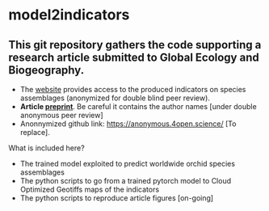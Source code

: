 # model2indicators

## This git repository gathers the code supporting a research article submitted to Global Ecology and Biogeography.

- The [website](https://mapviewer.plantnet.org/?config=apps/store/demo.xml#) provides access to the produced indicators on species assemblages (anonymized for double blind peer review).
- **Article [preprint](XXX)**. Be careful it contains the author names [under double anonymous peer review]
- Anonnymized github link: https://anonymous.4open.science/ [To replace].

What is included here?
- The trained model exploited to predict worldwide orchid species assemblages
- The python scripts to go from a trained pytorch model to Cloud Optimized Geotiffs maps of the indicators
- The python scripts to reproduce article figures [on-going]
